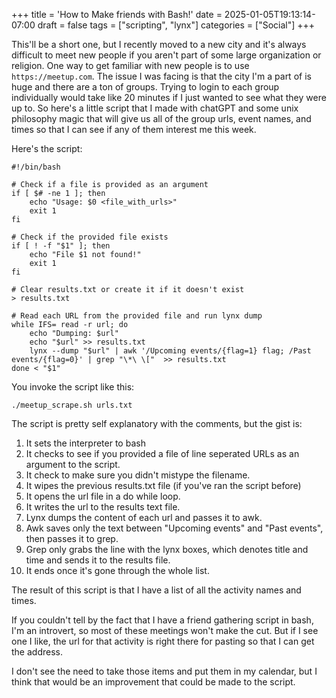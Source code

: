 +++
title = 'How to Make friends with Bash!'
date = 2025-01-05T19:13:14-07:00
draft = false
tags = ["scripting", "lynx"]
categories = ["Social"]
+++

This'll be a short one, but I recently moved to a new city and it's always difficult to meet new people if you aren't part of some large organization or religion. One way to get familiar with new people is to use `https://meetup.com`. The issue I was facing is that the city I'm a part of is huge and there are a ton of groups. Trying to login to each group individually would take like 20 minutes if I just wanted to see what they were up to. So here's a little script that I made with chatGPT and some unix philosophy magic that will give us all of the group urls, event names, and times so that I can see if any of them interest me this week.

Here's the script:

```
#!/bin/bash

# Check if a file is provided as an argument
if [ $# -ne 1 ]; then
    echo "Usage: $0 <file_with_urls>"
    exit 1
fi

# Check if the provided file exists
if [ ! -f "$1" ]; then
    echo "File $1 not found!"
    exit 1
fi

# Clear results.txt or create it if it doesn't exist
> results.txt

# Read each URL from the provided file and run lynx dump
while IFS= read -r url; do
    echo "Dumping: $url"
    echo "$url" >> results.txt
    lynx --dump "$url" | awk '/Upcoming events/{flag=1} flag; /Past events/{flag=0}' | grep "\*\ \["  >> results.txt
done < "$1"

```

You invoke the script like this:

```
./meetup_scrape.sh urls.txt
```

The script is pretty self explanatory with the comments, but the gist is:

1. It sets the interpreter to bash
2. It checks to see if you provided a file of line seperated URLs as an argument to the script.
3. It check to make sure you didn't mistype the filename.
4. It wipes the previous results.txt file (if you've ran the script before)
5. It opens the url file in a do while loop.
6. It writes the url to the results text file.
7. Lynx dumps the content of each url and passes it to awk.
8. Awk saves only the text between "Upcoming events" and "Past events", then passes it to grep.
9. Grep only grabs the line with the lynx boxes, which denotes title and time and sends it to the results file.
10. It ends once it's gone through the whole list.

The result of this script is that I have a list of all the activity names and times.

If you couldn't tell by the fact that I have  a friend gathering script in bash, I'm an introvert, so most of these meetings won't make the cut. But if I see one I like, the url for that activity is right there for pasting so that I can get the address.

I don't see the need to take those items and put them in my calendar, but I think that would be an improvement that could be made to the script.
